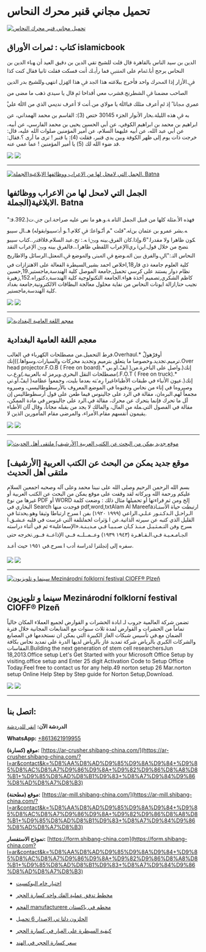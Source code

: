 # تحميل مجاني قنبر محرك النحاس

<a href="https://swt.shibang-china.com/?l=ar&img&k=%D8%AA%D8%AD%D9%85%D9%8A%D9%84+%D9%85%D8%AC%D8%A7%D9%86%D9%8A+%D9%82%D9%86%D8%A8%D8%B1+%D9%85%D8%AD%D8%B1%D9%83+%D8%A7%D9%84%D9%86%D8%AD%D8%A7%D8%B3" target="_blank">![تحميل مجاني قنبر محرك النحاس](http://static.shibang-china.com/all-800x300/809.jpg)</a>

## كتاب : ثمرات الأوراق islamicbook
ﺍﻟﺪﻳﻦ ﺑﻦ ﺳﻴﺪ ﺍﻟﻨﺎﺱ ﺑﺎﻟﻘﺎﻫﺮﺓ ﻗﺎﻝ ﻗﻠﺖ ﻟﻠﺸﻴﺦ ﺗﻘﻲ ﺍﻟﺪﻳﻦ ﺑﻦ ﺩﻗﻴﻖ ﺍﻟﻌﻴﺪ ﺃﻥ ﻬﺑﺎﺀ ﺍﻟﺪﻳﻦ ﺑﻦ ﺍﻟﻨﺤﺎﺱ ﻳﺮﺟﺢ ﺃﺑﺎ.ﲤﺎﻡ ﻋﻠﻰ ﺍﳌﺘﻨﱯ ﻓﻤﺎ ﺭﺃﻳ.ﻚ ﺃﻧﺖ ﻓﺴﻜﺖ ﻓﻘﻠﺖ ﺛﺎﻧﻴﺎ ﻓﻘﺎﻝ ﻛﻨﺖ ﻛﺬﺍ ﰲ.ﺍﻷﺯﺍﺭ ﺇﺫﺍ ﺍﶈﺮﻙ ﻭﺍﺣﺪ ﻓﺄﺧﺮﺝ ﺑﺒﻼﻏﺘﻪ ﻫﺬﺍ ﺍﳉﺪ ﰲ ﻫﺬﺍ ﺍﳍﺰﻝ ﺍﻧﺘﻬﻰ.ﻭﻟﻠﺸﻴﺦ ﺑﺪﺭ ﺍﻟﺪﻳﻦ ﺍﻟﺼﺎﺣﺐ ﻣﻀﻤﻨﺎ ﰲ ﺍﻟﺸﻄﺮﻧﺞ.ﻓﺸﺮﺏ ﻣﻌﻲ ﺃﻗﺪﺍﺣﺎ ﰒ ﻗﺎﻝ ﻳﺎ ﺳﻴﺪﻱ ﺫﻫﺐ ﻣﺎ ﻣﻀﻰ ﻣﻦ ﻋﻤﺮﻱ ﳎﺎﻧﺎﹰ ﺇﺫ ﱂ ﺃﻋﺮﻑ ﻣﺜﻠﻚ ﻓﺒﺎﷲ ﻳﺎ ﻣﻮﻻﻱ ﻣﻦ.ﺃﻧﺖ ﻻ ﺃﻋﺮﻑ ﻧﺪﳝﻲ ﺍﻟﺬﻱ ﻣﻦ ﺍﷲ ﻋﻠﻲﱠ ﺑﻪ ﰲ ﻫﺬﻩ ﺍﻟﻠﻴﻠﺔ.بحار الأنوار الجزء 30145 ختص (3): القاسم بن محمد الهمداني، عن ابراهيم بن محمد بن ابراهيم الكوفي، عن أبي الحسين يحيى بن محمد الفارسي، عن أبيه، عن أبي عبد الله، عن أبيه عليهما السلام، عن أمير المؤمنين صلوات الله عليه، قال: خرجت ذات يوم إلى ظهر الكوفة وبين يدي قنبر، فقلت (4): يا قنبر ! ترى ما أرى ؟.فقال: قد ضوء الله لك (5) يا أمير المؤمنين ! عما عمي عنه.


<a href="https://whatsapp.shibangsoft.com/WhatsApp.php" target="_blank" title="WhatsApp">![](http://static.shibang-china.com/icon/whatsapp.png)</a> <a href="https://swt.shibang-china.com/?l=ar&icon&k=%D8%AA%D8%AD%D9%85%D9%8A%D9%84+%D9%85%D8%AC%D8%A7%D9%86%D9%8A+%D9%82%D9%86%D8%A8%D8%B1+%D9%85%D8%AD%D8%B1%D9%83+%D8%A7%D9%84%D9%86%D8%AD%D8%A7%D8%B3" target="_blank">![](http://static.shibang-china.com/icon/chat-ar.png)</a>

---

<a href="https://swt.shibang-china.com/?l=ar&img&k=%D8%AA%D8%AD%D9%85%D9%8A%D9%84+%D9%85%D8%AC%D8%A7%D9%86%D9%8A+%D9%82%D9%86%D8%A8%D8%B1+%D9%85%D8%AD%D8%B1%D9%83+%D8%A7%D9%84%D9%86%D8%AD%D8%A7%D8%B3" target="_blank">![الجمل التي لامحل لها من الاعراب ووظائفها الابلاغية(الجملة. Batna](http://static.shibang-china.com/all-800x300/1224.jpg)</a>

## الجمل التي لامحل لها من الاعراب ووظائفها الابلاغية(الجملة. Batna
ﻓﻬﺬه اﻷ.ﻣﺜﻠﺔ ﮐﻠﻬﺎ ﻣﻦ ﻗﺒﻴﻞ اﳉﻤﻞ اﻟﺘﺎﻣ ﺔ.و.ﻫﻮ ﻣﺎ ﻧﺺ ﻋﻠﻴﻪ ﺻﺮاﺣﺔ.اﺑﻦ ﺟﲏ.ت(.392.ﻗ:&quot; ﺑﻘﻮﻟﻪ) ﻫـ.ﺎل ﺳﻴﺒﻮiﻪ.&quot;ﻗﻠﺖ &quot;ﻢ أنّـواﻋﻠ: ﰲ ﮐﻼم.1.ﻮ أﺑ:ﺳﻴﺒﻮiﻪ.ﺑﺸﺮ ﻋﻤﺮو ﺑﻦ ﻋﺜﻤﺎن ﺑﻦ ﻗﻨﱪ..ﮐﺘﺎب ﺳﻴﺒﻮiﻪ.: ﺗﺢ.ﻋﺒﺪ اﻟﺴﻼم.ﻓﻼ iﮑﻮن ﻇﺎﻫﺮا وﻻ ﻣﻘﺪرا.&quot;6.وإذا.ﮐﺎن اﻟﻔﺮق.ﺑﻴﻨﻪ وﺑﲔ اﻹﻋﺮاب اﻟﻠﻔﻈﻲ ﻇﺎﻫﺮا.،.ﻓﺎﻟﻔﺮق ﺑﻴﻨﻪ وﺑﲔ اﻹﻋﺮاب اﻟﺘﻘﺪiﺮي iﺘﻀﺢ ﻣﻦ ﺧﻼل ﻗﻮل.اﺑﻦ اﻟﻨﺤﺎس اﻟﺘ.:&quot;ﺎﱄ.واﻟﻔﺮق ﺑﲔ اﳌ.ﻮﺿﻊ ﰲ اﳌﺒﲎ واﳌﻮﺿﻊ ﰲ.اﳌﻌﺘﻞ.الرسائل والاطاريح كلية العلوم جامعة ذي قار18,اخلاص احمد بشير,السيطرة الفعالة على الاهتزازات في نظام دوار يستند على كرسي تحميل,جامعة الموصل كلية الهندسة,ماجستير.19,حسين كاظم الشكري,تصميم آخذة هواء.الجامعة التكنولوجية كلية الهندسة,دكتوراه.152,زهيرة نجيب حنا,ازالة ايونات النحاس من نفاية محلول معالجة البطاقات الالكترونية,جامعة بغداد كلية الهندسة,ماجستير.


<a href="https://whatsapp.shibangsoft.com/WhatsApp.php" target="_blank" title="WhatsApp">![](http://static.shibang-china.com/icon/whatsapp.png)</a> <a href="https://swt.shibang-china.com/?l=ar&icon&k=%D8%AA%D8%AD%D9%85%D9%8A%D9%84+%D9%85%D8%AC%D8%A7%D9%86%D9%8A+%D9%82%D9%86%D8%A8%D8%B1+%D9%85%D8%AD%D8%B1%D9%83+%D8%A7%D9%84%D9%86%D8%AD%D8%A7%D8%B3" target="_blank">![](http://static.shibang-china.com/icon/chat-ar.png)</a>

---

<a href="https://swt.shibang-china.com/?l=ar&img&k=%D8%AA%D8%AD%D9%85%D9%8A%D9%84+%D9%85%D8%AC%D8%A7%D9%86%D9%8A+%D9%82%D9%86%D8%A8%D8%B1+%D9%85%D8%AD%D8%B1%D9%83+%D8%A7%D9%84%D9%86%D8%AD%D8%A7%D8%B3" target="_blank">![معجم اللغة العامية البغدادية](http://static.shibang-china.com/all-800x300/141.jpg)</a>

## معجم اللغة العامية البغدادية
فرط التحميل.من مصطلحات الكهرباء في الغالب.Overhaul.* أوفرْهولْ )إنك(.ترميم.تجديد.وخصوصا ما يتعلق بترميم وتجديد محركات والسيارات.وسواها.Over head projector.F.O.B ( Free on board).* ايفْ.او.بي )إنك(.واصل على الباخرة.من مصطلحات النقل البحري.ويرمز له بالعربية.)و.ع.ب(.F.O.T ( Free on truck).* ايفْ.أو.تي )إنك(.عيون الأنباء في طبقات الأطباءﺎﻏﻴﺮا رِﻣﱠﺘﻪ ﺑﻌﺪﻣﺎ ﺑﻠﻴﺖ، وﺟﻤﻌﻮا ﻋﻈﺎﻣﻪ وﺻﻴﺮوهﺎ ﻓﻲ إﻧﺎء ﻣﻦ ﻧﺤﺎس ودﻓﻨﻮهﺎ ﻓﻲ اﻟﻤﻮﺿﻊ.اﻟﻤﻌﺮوف ﺑﺎﻷرﺳﻄﻮﻃﺎﻟﻴﺴﻲ، وﺻﻴﺮوﻩ ﻣﺠﻤﻌﺎً ﻟﻬﻢ.اﻟﺒﺮهﺎن، ﻣﻘﺎﻟﺔ ﻓﻲ اﻟﺮد ﻋﻠﻰ ﺟﺎﻟﻴﻨﻮس ﻓﻴﻤﺎ ﻃﻌﻦ ﻋﻠﻰ ﻗﻮل أرﺳﻄﻮﻃﺎﻟﻴﺲ إن آﻞ ﻣﺎ ﺗﺤﺮك ﻓﺈﻧﻤﺎ ﻳﺘﺤﺮك ﻋﻦ ﻣﺤﺮك، ﻣﻘﺎﻟﺔ ﻓﻲ.اﻟﺮد ﻋﻠﻰ ﺟﺎﻟﻴﻨﻮس ﻓﻲ ﻣﺎدة اﻟﻤﻤﻜﻦ، ﻣﻘﺎﻟﺔ ﻓﻲ اﻟﻔﺼﻮل اﻟﺘﻲ.ﻤﻠﺔ ﻣﻦ اﻟﻤﺎل، واﻟﻤﺎﻟﻚ ﻻ ﻳﺠﺪ ﻣﻦ ﻳﻘﺒﻠﻪ ﻣﺠﺎﻧﺎً، وﻗﺎل آﺎن اﻷﻃﺒﺎء ﻳﻘﻴﻤﻮن أﻧﻔﺴﻬﻢ ﻣﻘﺎم.اﻷﻣﺮاء، واﻟﻤﺮﺿﻰ ﻣﻘﺎم اﻟﻤﺄﻣﻮرﻳﻦ اﻟﺬﻳﻦ ﻻ.


<a href="https://whatsapp.shibangsoft.com/WhatsApp.php" target="_blank" title="WhatsApp">![](http://static.shibang-china.com/icon/whatsapp.png)</a> <a href="https://swt.shibang-china.com/?l=ar&icon&k=%D8%AA%D8%AD%D9%85%D9%8A%D9%84+%D9%85%D8%AC%D8%A7%D9%86%D9%8A+%D9%82%D9%86%D8%A8%D8%B1+%D9%85%D8%AD%D8%B1%D9%83+%D8%A7%D9%84%D9%86%D8%AD%D8%A7%D8%B3" target="_blank">![](http://static.shibang-china.com/icon/chat-ar.png)</a>

---

<a href="https://swt.shibang-china.com/?l=ar&img&k=%D8%AA%D8%AD%D9%85%D9%8A%D9%84+%D9%85%D8%AC%D8%A7%D9%86%D9%8A+%D9%82%D9%86%D8%A8%D8%B1+%D9%85%D8%AD%D8%B1%D9%83+%D8%A7%D9%84%D9%86%D8%AD%D8%A7%D8%B3" target="_blank">![موقع جديد يمكن من البحث عن الكتب العربية [الأرشيف] ملتقى أهل الحديث](http://static.shibang-china.com/all-800x300/359.jpg)</a>

## موقع جديد يمكن من البحث عن الكتب العربية [الأرشيف] ملتقى أهل الحديث
بسم الله الرحمن الرحيم وصلى الله على نبينا محمد وعلى آله وصحبه اجمعين السلام عليكم ورحمة الله وبركاته لقد وقفت على موقع يمكن من البحث عن الكتب العربية أو غيرها من نوع PDF أو WORD إلخ ومن ثم قراءتها أو تحميلها مثال ذلك : وضعت كلمة البخاري في Search فوجدت منها pdf,word,txtAlam Al Mareefaارﺗﺒﻄﺖ ﺣﻴﺎة اﻷﺳﺘـﺎذ اﻟـﺮاﺣـﻞ اﻟـﺪﻛـﺘـﻮر ﻋـﻠـﻲ.اﻟﺮاﻋﻲ (١٩٩٩ ١٩٢٠) ﺑﻔﻦ ا ﺴﺮح ارﺗﺒﺎﻃﺎ وﺛﻴﻘﺎ وﻫﻮ.ﻳﺤﺪﺛﻨﺎ ﻓﻲ اﻟﻘﻠﻴﻞ اﻟﺬي ﻛﺘﺒﻪ ﻋﻦ ﺳﻴﺮﺗﻪ اﻟﺬاﺗﻴﺔ.ﻋﻦ ا ﺆﺛﺮات اﺨﻤﻟﺘﻠﻔﺔ اﻟﺘﻲ ﻏﺮﺳﺖ ﻓﻲ ﻗﻠﺒﻪ ﻋـﺸـﻖ.ا ﺴﺮح وﻓﻦ اﻟﺘـﻤـﺜـﻴـﻞ ﻣـﻨـﺬ ﻛـﺎن ﺻـﺒـﻴـﺎ ﻓـﻲ ﻣـﺪﻳـﻨـﺔ.«اﻹﺳﻤﺎﻋﻠﻴﺔ» ﺛﻢ ﻓﻲ أﺛﻨﺎء دراﺳﺘﻪ اﳉـﺎﻣـﻌـﻴـﺔ ﻓـﻲ.اﻟـﻘـﺎﻫـﺮة (١٩٤٣ ١٩٣٩) وﻋــﻤــﻠــﻪ ﻓــﻲ اﻹذاﻋــﺔ ﻓــﻮر.ﺗﺨﺮﺟﻪ ﺣﺘﻰ ﺳﻔﺮه إﻟﻰ إﳒﻠﺘﺮا ﻟﺪراﺳﺔ أدب ا ﺴﺮح.ﻓﻲ ١٩٥١ ﺣﻴﺚ أﻋـﺪ.


<a href="https://whatsapp.shibangsoft.com/WhatsApp.php" target="_blank" title="WhatsApp">![](http://static.shibang-china.com/icon/whatsapp.png)</a> <a href="https://swt.shibang-china.com/?l=ar&icon&k=%D8%AA%D8%AD%D9%85%D9%8A%D9%84+%D9%85%D8%AC%D8%A7%D9%86%D9%8A+%D9%82%D9%86%D8%A8%D8%B1+%D9%85%D8%AD%D8%B1%D9%83+%D8%A7%D9%84%D9%86%D8%AD%D8%A7%D8%B3" target="_blank">![](http://static.shibang-china.com/icon/chat-ar.png)</a>

---

<a href="https://swt.shibang-china.com/?l=ar&img&k=%D8%AA%D8%AD%D9%85%D9%8A%D9%84+%D9%85%D8%AC%D8%A7%D9%86%D9%8A+%D9%82%D9%86%D8%A8%D8%B1+%D9%85%D8%AD%D8%B1%D9%83+%D8%A7%D9%84%D9%86%D8%AD%D8%A7%D8%B3" target="_blank">![سینما و تلویزیون Mezinárodní folklorní festival CIOFF® Plzeň](http://static.shibang-china.com/all-800x300/1482.jpg)</a>

## سینما و تلویزیون Mezinárodní folklorní festival CIOFF® Plzeň
تضمن شركة العالمية جروب لـ ابادة الحشرات و القوارض لجميع العملاء المكان خالياً تماماً من الحشرات و القوارض لمدة ثلاث سنوات مع المتابعات المجانية خلال فترة الضمان مع.في تأسيس شبكات الغاز الكبيرة التي يمكن ان نستخدمها في المصابع والشركات الكبري بالرياض شركة تمديد غاز بالرياض لديها الدرة علي تمديد نحاس بكافة المقاسات.Building the next generation of stem cell researchersJun 18,2013.Office setup Let&#39;s Get Started with your Microsoft Office Setup by visiting.office setup and Enter 25 digit Activation Code to Setup Office Today.Feel free to contact us for any help.49 norton setup 26 Mar.norton setup Online Help Step by Step guide for Norton Setup,Download.


<a href="https://whatsapp.shibangsoft.com/WhatsApp.php" target="_blank" title="WhatsApp">![](http://static.shibang-china.com/icon/whatsapp.png)</a> <a href="https://swt.shibang-china.com/?l=ar&icon&k=%D8%AA%D8%AD%D9%85%D9%8A%D9%84+%D9%85%D8%AC%D8%A7%D9%86%D9%8A+%D9%82%D9%86%D8%A8%D8%B1+%D9%85%D8%AD%D8%B1%D9%83+%D8%A7%D9%84%D9%86%D8%AD%D8%A7%D8%B3" target="_blank">![](http://static.shibang-china.com/icon/chat-ar.png)</a>

---
## اتصل بنا:

**الدردشة الآن:** [انقر للدردشة](https://swt.shibang-china.com?l=ar&contact&k=%D8%AA%D8%AD%D9%85%D9%8A%D9%84+%D9%85%D8%AC%D8%A7%D9%86%D9%8A+%D9%82%D9%86%D8%A8%D8%B1+%D9%85%D8%AD%D8%B1%D9%83+%D8%A7%D9%84%D9%86%D8%AD%D8%A7%D8%B3)

**WhatsApp:**  [+8613621919955](https://whatsapp.shibangsoft.com/WhatsApp.php)

**موقع (كسارة):** [https://ar-crusher.shibang-china.com/](https://ar-crusher.shibang-china.com/?l=ar&contact&k=%D8%AA%D8%AD%D9%85%D9%8A%D9%84+%D9%85%D8%AC%D8%A7%D9%86%D9%8A+%D9%82%D9%86%D8%A8%D8%B1+%D9%85%D8%AD%D8%B1%D9%83+%D8%A7%D9%84%D9%86%D8%AD%D8%A7%D8%B3)

**موقع (مطحنة):** [https://ar-mill.shibang-china.com/](https://ar-mill.shibang-china.com/?l=ar&contact&k=%D8%AA%D8%AD%D9%85%D9%8A%D9%84+%D9%85%D8%AC%D8%A7%D9%86%D9%8A+%D9%82%D9%86%D8%A8%D8%B1+%D9%85%D8%AD%D8%B1%D9%83+%D8%A7%D9%84%D9%86%D8%AD%D8%A7%D8%B3)

**نموذج الاستفسار:** [https://form.shibang-china.com](https://form.shibang-china.com?l=ar&contact&k=%D8%AA%D8%AD%D9%85%D9%8A%D9%84+%D9%85%D8%AC%D8%A7%D9%86%D9%8A+%D9%82%D9%86%D8%A8%D8%B1+%D9%85%D8%AD%D8%B1%D9%83+%D8%A7%D9%84%D9%86%D8%AD%D8%A7%D8%B3)

* [اختيار خام البوكسيت](../26/%D8%A7%D8%AE%D8%AA%D9%8A%D8%A7%D8%B1%20%D8%AE%D8%A7%D9%85%20%D8%A7%D9%84%D8%A8%D9%88%D9%83%D8%B3%D9%8A%D8%AA.md)

* [مخطط تدفق عملية الفك واحد كسارة الحجر](../27/%D9%85%D8%AE%D8%B7%D8%B7%20%D8%AA%D8%AF%D9%81%D9%82%20%D8%B9%D9%85%D9%84%D9%8A%D8%A9%20%D8%A7%D9%84%D9%81%D9%83%20%D9%88%D8%A7%D8%AD%D8%AF%20%D9%83%D8%B3%D8%A7%D8%B1%D8%A9%20%D8%A7%D9%84%D8%AD%D8%AC%D8%B1.md)

* [الفحم manufacturere محطم في باكستان](../27/%D8%A7%D9%84%D9%81%D8%AD%D9%85%20manufacturere%20%D9%85%D8%AD%D8%B7%D9%85%20%D9%81%D9%8A%20%D8%A8%D8%A7%D9%83%D8%B3%D8%AA%D8%A7%D9%86.md)

* [الحلزون دلتا تي الإصدار 6 تحميل](../30/%D8%A7%D9%84%D8%AD%D9%84%D8%B2%D9%88%D9%86%20%D8%AF%D9%84%D8%AA%D8%A7%20%D8%AA%D9%8A%20%D8%A7%D9%84%D8%A5%D8%B5%D8%AF%D8%A7%D8%B1%206%20%D8%AA%D8%AD%D9%85%D9%8A%D9%84.md)

* [كيفية السيطرة على الغبار في كسارة الحجر](../27/%D9%83%D9%8A%D9%81%D9%8A%D8%A9%20%D8%A7%D9%84%D8%B3%D9%8A%D8%B7%D8%B1%D8%A9%20%D8%B9%D9%84%D9%89%20%D8%A7%D9%84%D8%BA%D8%A8%D8%A7%D8%B1%20%D9%81%D9%8A%20%D9%83%D8%B3%D8%A7%D8%B1%D8%A9%20%D8%A7%D9%84%D8%AD%D8%AC%D8%B1.md)

* [سعر كسارة الحجر في الهند](../27/%D8%B3%D8%B9%D8%B1%20%D9%83%D8%B3%D8%A7%D8%B1%D8%A9%20%D8%A7%D9%84%D8%AD%D8%AC%D8%B1%20%D9%81%D9%8A%20%D8%A7%D9%84%D9%87%D9%86%D8%AF.md)